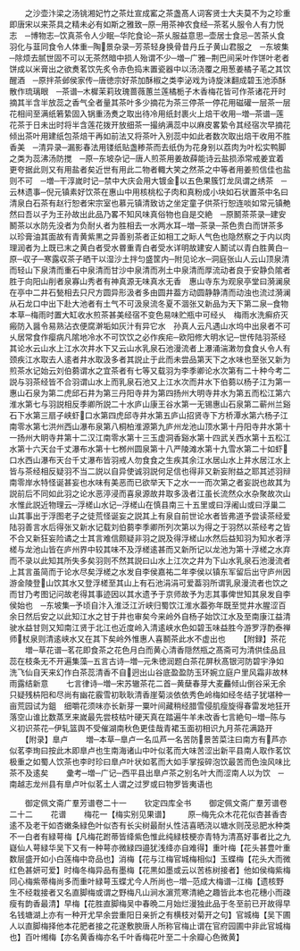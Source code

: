 <!-- { "loadSidebar": true } -->
　　之沙壶汴梁之汤铫湘妃竹之茶灶宣成窰之茶盏髙人词客贤士大夫莫不为之珍重即唐宋以来茶具之精未必有如斯之雅致─原─用茶神农食经─茶茗乆服令人有力悦志　─博物志─饮真茶令人少眠─华陀食论─茶乆服益意思─壶居士食忌─苦茶乆食羽化与韮同食令人体重─陶景杂录─芳茶轻身换骨昔丹丘子黄山君服之　─东坡集─除烦去腻世固不可以无茶然暗中损人殆谓不少─増─广雅─荆巴间采叶作饼叶老者饼成以米膏出之欲煑茗饮先炙令赤色捣末置瓷器中以汤浇覆之用葱姜橘子芼之其饮醒酒　─原拌茶邺侯家传─唐徳宗好茶加酥椒之类李泌戏为诗旋沫翻成碧玉池添酥散作琉璃眼　─茶谱─木樨茉莉玫瑰蔷薇蕙兰莲橘栀子木香梅花皆可作茶诸花开时摘其半含半放蕊之香气全者量其茶叶多少摘花为茶三停茶一停花用磁礶一层茶一层花相间至满纸箬絷固入锅重汤煑之取出待冷用纸封裹火上焙干收用─増─茶谱─莲花茶于日未出时将半含莲花拨开放细茶一撮纳满蕊中以麻皮畧絷令其经宿次早摘花倾出茶叶用建纸包茶焙干再如前法又将茶叶入别蕊中如此者数次取出焙干收用不胜香美　─清异录─漏影春法用镂纸贴盏糁茶而去纸伪为花身别以荔肉为叶松实鸭脚之类为蕊沸汤防搅　─原─东坡杂记─唐人煎茶用姜故薛能诗云盐损添常戒姜宜着更夸据此则又有用盐者矣近世有用此二物者輙大笑之然茶之中等者用姜煎信佳也盐则不可　─増─干淳嵗时记─禁中大庆会用大镀金以五色果簇饤龙凤谓之绣茶　─云林遗事─倪元镇素好饮茶在惠山中用核桃松子肉和真粉成小块如石状置茶中名曰清泉白石茶有赵行恕者宋宗室也慕元镇清致访之坐定童子供茶行恕连啖如常元镇艴然曰吾以子为王孙故出此品乃畧不知风味真俗物也自是交絶　─原鬭茶茶录─建安鬭茶以水防先没者为负耐乆者为胜相去一水两水耳─増─茶录─茶色贵白而饼茶多以珍膏油其面故有青黄紫黒之异善别茶者正如相工之眎人气色也隐然察之于内以肉理润者为上既已末之黄白者受水昬重青白者受水详明故建安人鬭试以青白胜黄白─原─収子─寒露収茶子晒干以湿沙土拌匀盛筐内─附见论水─洞庭张山人云山顶泉清而轻山下泉清而重石中泉清而甘沙中泉清而冽土中泉清而厚流动者良于安静负隂者胜于向阳山削者泉寡山秀者有神真源无味真水无香　惠山寺东为观泉亭堂曰漪澜泉在亭中二井石甃相去只尺方圆异形汲者多由圆井葢方动圆静静清而动浊也流过漪澜从石龙口中出下赴大池者有土气不可汲泉流冬夏不涸张又新品为天下第二泉─食物本草─梅雨时置大缸收水煎茶甚美经宿不变色易味贮瓶中可经乆　梅雨水洗癣疥灭瘢防入醤令易熟沾衣便腐澣垢如灰汁有异它水　孙真人云凡遇山水坞中出泉者不可乆居常食作瘿病凡隂地冷水不可饮饮之必作疾疟─欧阳修大明水记─世传陆羽茶经其论水云山水上江水次井水下又云山水乳泉石池漫流者上瀑涌湍潄勿食食乆令人有颈疾江水取去人逺者井水取汲多者其説止于此而未尝品第天下之水味也至张又新为煎茶水记始云刘伯蒭谓水之宜茶者有七等又载羽为李季卿论水次第有二十种今考二説与羽茶经皆不合羽谓山水上而乳泉石池又上江水次而井水下伯蒭以杨子江为第一惠山石泉为第二虎邱石井为第三丹阳寺井为第四扬州大明寺井水为第五而松江第六淮水第七与羽説相反季卿所説二十水庐山康王谷水第一无锡惠山石泉第二蕲州兰谿石下水第三扇子峡虾口水第四虎邱寺井水第五庐山招贤寺下方桥潭水第六杨子江南零水第七洪州西山瀑布泉第八桐柏淮源第九庐州龙池山顶水第十丹阳寺井水第十一扬州大眀寺井第十二汉江南零水第十三玉虚洞香谿水第十四武关西水第十五松江水第十六天台千丈瀑布水第十七桞州圆泉第十八严陵滩水第十九雪水第二十如虾口水西山瀑布天台千丈瀑布皆羽戒人勿食食之生疾其余江水居山水上井水居江水上皆与茶经相反疑羽不当二説以自异使诚羽説何足信也得非又新妄附益之耶其述羽辩南零岸水特怪诞甚妄也水味有美恶而已欲举天下之水一一而次第之者妄説也故其为説前后不同如此羽之论水恶渟浸而喜泉源故井取多汲者江虽长流然众水杂聚故次山水惟此説近物理云─浮槎山水记─浮槎山在慎县南三十五里或曰浮阇山或曰浮巢二山其事出于浮图老子之徒荒怪诞妄之説其上有泉自前世论水者皆弗道予尝读茶经爱陆羽善言水后得张又新水记载刘伯蒭李季卿所列次第以为得之于羽然以茶经考之皆不合又新狂妄险谲之士其言难信颇疑非羽之説及得浮槎山水然后益知羽为知水者浮槎与龙池山皆在庐州界中较其味不及浮槎逺甚而又新所记以龙池为第十浮槎之水弃而不录以此知其所失多矣羽则不然其説曰山水上江次之井为下山水乳泉石池漫流者上其言虽简而于论水尽矣浮槎之水发自李侯嘉祐二年李侯以镇东军留后出守庐州因游金陵登山饮其水又登浮槎至其山上有石池涓涓可爱葢羽所谓乳泉漫流者也饮之而甘乃考图记问故老得其事迹因以其水遗予于京师故予为志其事俾世知其泉发自李侯始也　─东坡集─予顷自汴入淮泛江沂峡归蜀饮江淮水葢弥年既至觉井水腥涩百余日然后安之以此知江水之甘于井也审矣今来岭外自杨子始饮江水及至南康江益清驶水益甘则又知南江贤于北江也近度岭入清逺峡水色如碧玉味益胜今游罗浮酌泰禅师杖泉则清逺峡水又在其下矣岭外惟惠人喜鬭茶此水不虚出也
　　【附録】茶花
　　増─草花谱─茗花即食茶之花色月白而黄心清香隠然瓶之髙斋可为清供佳品且蕊在枝条无不开遍集藻─五言古诗─増─元朱徳润题白茶花屏秋髙银河防碧宇浄如洗飞仙自天来幻作白茶蕊清香不自迥出山谷底盈盈防玉环婉立庭户里风霜非故林雨露结新意
　　七言律诗─増─宋苏辙茶花二首─黄蘖春芽大麦麤倾山倒谷采无余只疑残枿阳和尽尚有幽花霰雪初耿耿清香崖菊淡依依秀色岭梅如经冬结子犹堪种一亩荒园试为鉏　细嚼花须味亦长新芽一粟叶间藏稍经腊雪侵肌瘦旋得春雷发地狂开落空山谁比数蒸烹来嵗最先尝枝枯叶硬天真在踏遍牛羊未改香七言絶句─増─陈与义初识茶花─伊轧篮舆不受催湖南秋色更佳哉青裙玉面初相识九月茶花满路开
　　【附录】臯卢
　　増─本草─臯卢一名瓜芦一名苦防景苦菜注曰南方有芦亦似茗李珣曰按此木即臯卢也生南海诸山中叶似茗而大味苦涩出新平县南人取作茗饮极重之如蜀人饮茶也李时珍曰臯卢叶状如茗而大如手掌挼碎泡饮最苦而色浊风味比茶不及逺矣
　　彚考─増─广记─西平县出臯卢茶之别名叶大而涩南人以为饮　─南越志龙州县有臯卢叶似茗土人谓之过罗或曰物罗皆夷语也












　　御定佩文斋广羣芳谱卷二十一
　　钦定四库全书
　　御定佩文斋广羣芳谱卷二十二
　　花谱
　　梅花一【梅实别见果谱】
　　原─梅先众木花花似杏甚香杏逺不及老干如杏嫩条緑色叶似杏有长尖树最耐乆性洁喜晒浇以塘水则茂忌肥水种类不一白者有緑萼梅【凡梅花跗蒂皆绛紫色惟此纯緑枝梗亦青特为清髙好事者比之九嶷仙人萼緑华吴下又有一种萼亦微緑四邉犹浅绛亦自难得】重叶梅【花头甚豊叶重数层盛开如小白莲梅中竒品也】消梅【花与江梅官城梅相似】玉蝶梅【花头大而微红色甚妍可爱】时梅冬梅异品有墨梅【花黒如墨或云以苦栋树接者】他如侯梅紫梅同心梅紫蒂梅尚多而重叶緑萼玉蝶尤今人所尚也─増─范成大梅谱─江梅【遗核野生不经栽接者又名直脚梅或谓之野梅凡山涧水濵荒寒清絶之趣皆此本也花穗小而疎瘦有韵香最清】早梅【花胜直脚梅吴中春晩二月始烂漫独此品于冬至前已开故得早名钱塘湖上亦有一种开尤早余尝重阳日亲折之有横枝对菊开之句】官城梅【吴下圃人以直脚梅择他本花肥者接之花遂敷腴唐人所称官梅止谓在官府园圃中非此官城梅也】百叶缃梅【亦名黄香梅亦名千叶香梅花叶至二十余瓣心色微黄】
